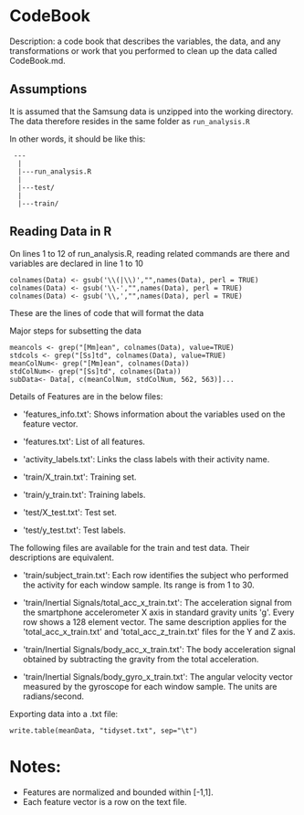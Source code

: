 # CodeBook
Description: a code book that describes the variables, the data, and any transformations or work that you performed to clean up the data called CodeBook.md. 

## Assumptions
It is assumed that the Samsung data is unzipped into the working directory. The data therefore resides in the same folder as `run_analysis.R`

In other words, it should be like this:
```
 ---
  |
  |---run_analysis.R
  |
  |---test/
  |
  |---train/
```

## Reading Data in R

On lines 1 to 12 of run_analysis.R, reading related commands are there
and variables are declared in line 1 to 10
```
colnames(Data) <- gsub('\\(|\\)',"",names(Data), perl = TRUE)
colnames(Data) <- gsub('\\-',"",names(Data), perl = TRUE)
colnames(Data) <- gsub('\\,',"",names(Data), perl = TRUE)
```
These are the lines of code that will format the data

Major steps for subsetting the data
```
meancols <- grep("[Mm]ean", colnames(Data), value=TRUE)
stdcols <- grep("[Ss]td", colnames(Data), value=TRUE)
meanColNum<- grep("[Mm]ean", colnames(Data))
stdColNum<- grep("[Ss]td", colnames(Data))
subData<- Data[, c(meanColNum, stdColNum, 562, 563)]...

```
Details of Features are in the below files:

 - 'features_info.txt': Shows information about the variables used on the feature vector.

- 'features.txt': List of all features.

- 'activity_labels.txt': Links the class labels with their activity name.

- 'train/X_train.txt': Training set.

- 'train/y_train.txt': Training labels.

- 'test/X_test.txt': Test set.

- 'test/y_test.txt': Test labels.

The following files are available for the train and test data. Their descriptions are equivalent. 

- 'train/subject_train.txt': Each row identifies the subject who performed the activity for each window sample. Its range is from 1 to 30. 

- 'train/Inertial Signals/total_acc_x_train.txt': The acceleration signal from the smartphone accelerometer X axis in standard gravity units 'g'. Every row shows a 128 element vector. The same description applies for the 'total_acc_x_train.txt' and 'total_acc_z_train.txt' files for the Y and Z axis. 

- 'train/Inertial Signals/body_acc_x_train.txt': The body acceleration signal obtained by subtracting the gravity from the total acceleration. 

- 'train/Inertial Signals/body_gyro_x_train.txt': The angular velocity vector measured by the gyroscope for each window sample. The units are radians/second. 


Exporting data into a .txt file:
```
write.table(meanData, "tidyset.txt", sep="\t")

```
Notes: 
======
- Features are normalized and bounded within [-1,1].
- Each feature vector is a row on the text file.
